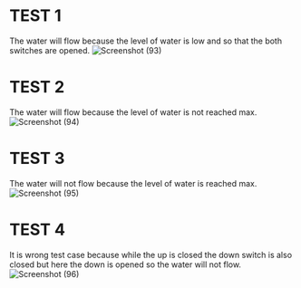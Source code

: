 # TEST 1
The water will flow because the level of water is low and so that the both switches are opened.
![Screenshot (93)](https://user-images.githubusercontent.com/101939465/164611286-b143fd68-e2a9-4ac2-86bb-89998504b8ce.png)

# TEST 2
The water will flow because the level of water is not reached max.  
![Screenshot (94)](https://user-images.githubusercontent.com/101939465/164611320-2d0888d9-571c-4cec-913e-9d94740a6dd2.png)

# TEST 3
The water will not flow because the level of water is reached max.
![Screenshot (95)](https://user-images.githubusercontent.com/101939465/164611359-b3cc1bb7-cdf4-4d54-800a-9700a34f6915.png)

# TEST 4
It is wrong test case because while the up is closed the down switch is also closed but here the down is opened so the water will not flow.
![Screenshot (96)](https://user-images.githubusercontent.com/101939465/164611391-97d751b0-4346-4c14-89e5-e9fea0008558.png)
